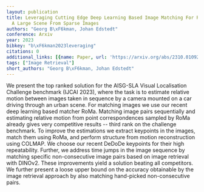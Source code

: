 ```yaml
---
layout: publication
title: Leveraging Cutting Edge Deep Learning Based Image Matching For Reconstructing
  A Large Scene From Sparse Images
authors: "Georg B\xF6kman, Johan Edstedt"
conference: Arxiv
year: 2023
bibkey: "b\xF6kman2023leveraging"
citations: 0
additional_links: [{name: Paper, url: 'https://arxiv.org/abs/2310.01092'}]
tags: ["Image Retrieval"]
short_authors: "Georg B\xF6kman, Johan Edstedt"
---
```

We present the top ranked solution for the AISG-SLA Visual Localisation
Challenge benchmark (IJCAI 2023), where the task is to estimate relative motion
between images taken in sequence by a camera mounted on a car driving through
an urban scene.
  For matching images we use our recent deep learning based matcher RoMa.
Matching image pairs sequentially and estimating relative motion from point
correspondences sampled by RoMa already gives very competitive results -- third
rank on the challenge benchmark.
  To improve the estimations we extract keypoints in the images, match them
using RoMa, and perform structure from motion reconstruction using COLMAP. We
choose our recent DeDoDe keypoints for their high repeatability. Further, we
address time jumps in the image sequence by matching specific non-consecutive
image pairs based on image retrieval with DINOv2. These improvements yield a
solution beating all competitors.
  We further present a loose upper bound on the accuracy obtainable by the
image retrieval approach by also matching hand-picked non-consecutive pairs.